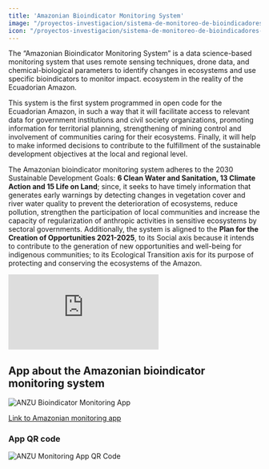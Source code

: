 ```yaml
---
title: 'Amazonian Bioindicator Monitoring System'
image: "/proyectos-investigacion/sistema-de-monitoreo-de-bioindicadores-ANZU.jpg"
icon: "/proyectos-investigacion/sistema-de-monitoreo-de-bioindicadores-ANZU.svg"
---
```


The “Amazonian Bioindicator Monitoring System” is a data science-based monitoring system that uses remote sensing techniques, drone data, and chemical-biological parameters to identify changes in ecosystems and use specific bioindicators to monitor impact. ecosystem in the reality of the Ecuadorian Amazon.

This system is the first system programmed in open code for the Ecuadorian Amazon, in such a way that it will facilitate access to relevant data for government institutions and civil society organizations, promoting information for territorial planning, strengthening of mining control and involvement of communities caring for their ecosystems. Finally, it will help to make informed decisions to contribute to the fulfillment of the sustainable development objectives at the local and regional level.

The Amazonian bioindicator monitoring system adheres to the 2030 Sustainable Development Goals: **6 Clean Water and Sanitation, 13 Climate Action and 15 Life on Land**; since, it seeks to have timely information that generates early warnings by detecting changes in vegetation cover and river water quality to prevent the deterioration of ecosystems, reduce pollution, strengthen the participation of local communities and increase the capacity of regularization of anthropic activities in sensitive ecosystems by sectoral governments. Additionally, the system is aligned to the **Plan for the Creation of Opportunities 2021-2025**, to its Social axis because it intends to contribute to the generation of new opportunities and well-being for indigenous communities; to its Ecological Transition axis for its purpose of protecting and conserving the ecosystems of the Amazon.

<iframe src="https://www.youtube.com/embed/GytVjEd_V3U" title="YouTube video player" frameBorder="0" allow="accelerometer; autoplay; clipboard-write; encrypted-media; gyroscope; picture-in-picture" allowfullscreen></iframe>

## App about the Amazonian bioindicator monitoring system
![ANZU Bioindicator Monitoring App](/proyectos-investigacion/sistema-de-monitoreo-de-bioindicadores-ANZU-grafica-01.png)

<a href="https://app-sentinel-v1.herokuapp.com/" target="_blank">Link to Amazonian monitoring app</a>

### App QR code
![ANZU Monitoring App QR Code](/proyectos-investigacion/sistema-de-monitoreo-de-bioindicadores-ANZU-grafica-02.png)

